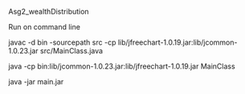 Asg2_wealthDistribution

Run on command line

javac -d bin -sourcepath src -cp lib/jfreechart-1.0.19.jar:lib/jcommon-1.0.23.jar src/MainClass.java

java -cp bin:lib/jcommon-1.0.23.jar:lib/jfreechart-1.0.19.jar MainClass 

java -jar main.jar 
